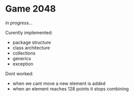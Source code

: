 # Game 2048

_in progress..._
 
Curently implemented:
- package structure
- class architecture
- collections
- generics
- exception

Dont worked:
- when we cant move a new element is added  
- when an element reaches 128 points it stops combining  


